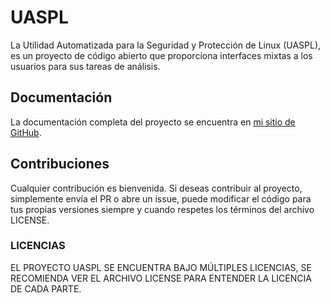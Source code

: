 # UASPL

La Utilidad Automatizada para la Seguridad y Protección de Linux (UASPL), es un proyecto de código abierto que proporciona interfaces mixtas a los usuarios para sus tareas de análisis.

## Documentación

La documentación completa del proyecto se encuentra en [mi sitio de GitHub](https://kevincrrl.github.io/KevinCrrl/documentacion/uaspl.html).

## Contribuciones

Cualquier contribución es bienvenida. Si deseas contribuir al proyecto, simplemente envía el PR o abre un issue, puede modificar el código para tus propias versiones siempre y cuando respetes los términos del archivo LICENSE.

### LICENCIAS

EL PROYECTO UASPL SE ENCUENTRA BAJO MÚLTIPLES LICENCIAS, SE RECOMIENDA VER EL ARCHIVO LICENSE PARA ENTENDER LA LICENCIA DE CADA PARTE.